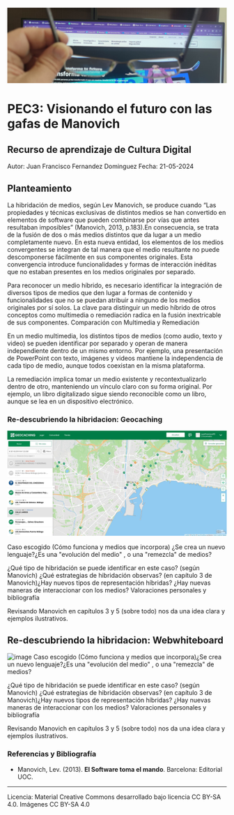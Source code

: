![Cultura Digital](https://raw.githubusercontent.com/Juanfran75/PEC3_Manovich_Reloaded/main/images/gafas.jpg)

# PEC3: Visionando el futuro con las gafas de Manovich 

## Recurso de aprendizaje de Cultura Digital 

Autor: Juan Francisco Fernandez Dominguez
Fecha: 21-05-2024

## Planteamiento

La hibridación de medios, según Lev Manovich, se produce cuando “Las propiedades y técnicas exclusivas de distintos medios se han convertido en elementos de software que pueden combinarse por vías que antes resultaban imposibles” (Manovich, 2013, p.183).En consecuencia, se trata de la fusión de dos o más medios distintos que da lugar a un medio completamente nuevo. En esta nueva entidad, los elementos de los medios convergentes se integran de tal manera que el medio resultante no puede descomponerse fácilmente en sus componentes originales. Esta convergencia introduce funcionalidades y formas de interacción inéditas que no estaban presentes en los medios originales por separado.

Para reconocer un medio híbrido, es necesario identificar la integración de diversos tipos de medios que den lugar a formas de contenido y funcionalidades que no se puedan atribuir a ninguno de los medios originales por sí solos. La clave para distinguir un medio híbrido de otros conceptos como multimedia o remediación radica en la fusión inextricable de sus componentes.
Comparación con Multimedia y Remediación

En un medio multimedia, los distintos tipos de medios (como audio, texto y video) se pueden identificar por separado y operan de manera independiente dentro de un mismo entorno. Por ejemplo, una presentación de PowerPoint con texto, imágenes y videos mantiene la independencia de cada tipo de medio, aunque todos coexistan en la misma plataforma.
    
La remediación implica tomar un medio existente y recontextualizarlo dentro de otro, manteniendo un vínculo claro con su forma original. Por ejemplo, un libro digitalizado sigue siendo reconocible como un libro, aunque se lea en un dispositivo electrónico.

### Re-descubriendo la hibridacion: Geocaching
![image](https://raw.githubusercontent.com/Juanfran75/PEC3_Manovich_Reloaded/main/images/geocaching_1.jpg) 

Caso escogido (Cómo funciona y medios que incorpora) ¿Se crea un nuevo lenguaje?¿Es una "evolución del medio" , o una "remezcla" de medios?

¿Qué tipo de hibridación se puede identificar en este caso? (según Manovich) ¿Qué estrategias de hibridación observas? (en capítulo 3 de Manovich)¿Hay nuevos tipos de representación híbridas? 
¿Hay nuevas maneras de interaccionar con los medios? 
Valoraciones personales y bibliografía

Revisando Manovich en capítulos 3 y 5 (sobre todo) nos da una idea clara y ejemplos ilustrativos.


## Re-descubriendo la hibridacion: Webwhiteboard 
![image](https://raw.github.com/Juanfran75/PEC3_Manovich_Reloaded/main/images/webwhiteboard.png) 
Caso escogido (Cómo funciona y medios que incorpora)¿Se crea un nuevo lenguaje?¿Es una "evolución del medio" , o una "remezcla" de medios?

¿Qué tipo de hibridación se puede identificar en este caso? (según Manovich) ¿Qué estrategias de hibridación observas? (en capítulo 3 de Manovich)¿Hay nuevos tipos de representación híbridas? 
¿Hay nuevas maneras de interaccionar con los medios? 
Valoraciones personales y bibliografía

Revisando Manovich en capítulos 3 y 5 (sobre todo) nos da una idea clara y ejemplos ilustrativos.



### Referencias y Bibliografía

* Manovich, Lev. (2013). **El Software toma el mando**. Barcelona: Editorial UOC. 


----

Licencia: Material Creative Commons desarrollado bajo licencia CC BY-SA 4.0. Imágenes CC BY-SA 4.0 